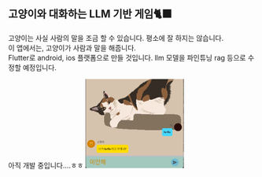 ## 고양이와 대화하는 LLM 기반 게임🐈‍⬛
고양이는 사실 사람의 말을 조금 할 수 있습니다. 평소에 잘 하지는 않습니다.<br>
이 앱에서는, 고양이가 사람과 말을 해줍니다.<br>
Flutter로 android, ios 플랫폼으로 만들 것입니다. llm 모델을 파인튜닝 rag 등으로 수정할 예정입니다.<br>

아직 개발 중입니다....ㅎㅎ
<img src="git_assets/ex_photo.png" width="200"/>
